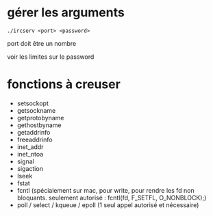 # gérer les arguments

```
./ircserv <port> <password>
```

port doit être un nombre

voir les limites sur le password

# fonctions à creuser

- setsockopt
- getsockname
- getprotobyname
- gethostbyname
- getaddrinfo
- freeaddrinfo
- inet_addr
- inet_ntoa
- signal
- sigaction
- lseek
- fstat
- fcntl (spécialement sur mac, pour write, pour rendre les fd non bloquants. seulement autorisé : fcntl(fd, F_SETFL, O_NONBLOCK);)
- poll / select / kqueue / epoll (1 seul appel autorisé et nécessaire)

